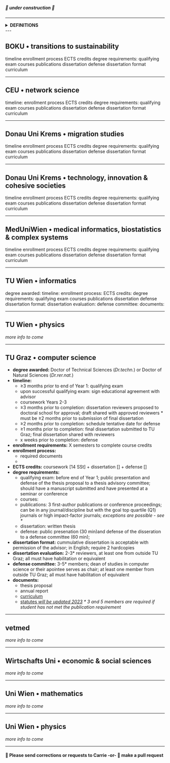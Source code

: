 ##### 🚧  under construction  🚧
---
<!-- 
contacts, requirements, enrollment instructions 
timeline
enrollment requirement
enrollment process
ECTS credits
degree requirements:
  qualifying exam
  courses
  publications
  dissertation
  defense
dissertation format
curriculum
-->
<details>
  <summary><b>DEFINITIONS</b></summary>
  <li><b>advisor / supervisor</b> : these terms may be used interchangeably to denote the faculty member who is directly guiding your thesis research and shares responsibility for your professional development as a researcher; at CSH the preferred word is <b>advisor</b>
  <li><b>mentor</b> : at CSH, this term is most often used to refer to your advisor; in other programs (e.g. TU Graz) the term denotes another person (i.e. not your advisor) whom you consult for professional development purposes or advice, for instance especially if your career interests lie outside of academia</li>
  <li><b>Betreuer</b> : a habilitated faculty member at a university who can officially supervise a doctoral thesis</li>
  <li><b>director of studies / Studienleiter</b> : a faculty member at a university who can decide what counts toward degree requirements and approves that you have met the requirements for the degree</li>
  <li><b>thesis proposal / Exposé</b> : </li>
  <li><b>qualifying exam / thesis proposal defense</b> : </li>
  <li><b>educational agreement</b> : </li> 
  <li><b>thesis (advisory) committee</b> : </li>
  <li><b>thesis / dissertation</b> : these words usually refer to the same thing, which is the written document that describes your  research and places this in the broader context of your field or discipline and makes clear what new knowledge your work has contributed as well as what future directions the inquiry might take; the dissertation should be an original work unless explicitly allowed otherwise  <i>(NOTE: the <b>thesis</b> can be more precisely defined as the intellectual arguments rather than the document per se  – but these meanings are generally referenced interchangeably.)</i></li>
  <li><b>cummulative dissertation / Manteldissertation</b> : a dissertation that incorporates publications or manuscripts directly (i.e. the dissertation is not "original" in the strictest sense) but still provides an original introduction and conclusion that places the research in context and outlines its contributions and future directions </li>
  <li><b>thesis / dissertation evaluation / review</b> : </li>
  <li><b>defense / Rigorosum</b> : a public presentation of the concluded thesis research and defense of the arguments therein to a committee of experts who will make a recommendation as to whether the doctoral degree should be conferred
  <li><b>habilitated faculty / professor modus xxx</b> : </li>
</details>
---

## BOKU • transitions to sustainability
timeline
enrollment process
ECTS credits
degree requirements:
  qualifying exam
  courses
  publications
  dissertation
  defense
dissertation format
curriculum

----
## CEU • network science
timeline: 
enrollment process
ECTS credits
degree requirements:
  qualifying exam
  courses
  publications
  dissertation
  defense
dissertation format
curriculum

---
## Donau Uni Krems • migration studies
timeline
enrollment process
ECTS credits
degree requirements:
  qualifying exam
  courses
  publications
  dissertation
  defense
dissertation format
curriculum

---
## Donau Uni Krems • technology, innovation & cohesive societies
timeline
enrollment process
ECTS credits
degree requirements:
  qualifying exam
  courses
  publications
  dissertation
  defense
dissertation format
curriculum

---
## MedUniWien • medical informatics, biostatistics & complex systems
timeline
enrollment process
ECTS credits
degree requirements:
  qualifying exam
  courses
  publications
  dissertation
  defense
dissertation format
curriculum

---
## TU Wien • informatics
degree awarded:
timeline:
enrollment process:
ECTS credits:
degree requirements:
  qualifying exam
  courses
  publications
  dissertation
  defense
dissertation format:
dissertation evaluation:
defense committee:
documents:

---
## TU Wien • physics
*more info to come*

---
## TU Graz • computer science
- **degree awarded:** Doctor of Technical Sciences \(*Dr.techn.*\) or Doctor of Natural Sciences \(*Dr.rer.nat.*\)
- **timeline:**
  - ≥3 months prior to end of Year 1: qualifying exam
  - upon successful qualifying exam: sign educational agreement with advisor
  - coursework Years 2-3  
  - ≥3 months prior to completion: dissertation reviewers proposed to doctoral school for approval; draft shared with approved reviewers \* must be ≥2 months prior to submission of final dissertation
  - ≥2 months prior to completion: schedule tentative date for defense
  - ≥1 months prior to completion: final dissertation submitted to TU Graz; final dissertation shared with reviewers 
  - x weeks prior to completion: defense
- **enrollment requirements:** X semesters to complete course credits
- **enrollment process:**
  - required documents
  - 
- **ECTS credits:** coursework \[14 SSt\] + dissertation \[\] + defense \[\]
- **degree requirements:**
  - qualifying exam: before end of Year 1; public presentation and defense of the thesis proposal to a thesis advisory committee; should have a manuscript submitted and have presented at a seminar or conference
  - courses:
  - publications: 3 first-author publications or conference proceedings; can be in any journal/discipline but with the goal top quartile (Q1) journals or high impact-factor journals; *exceptions are possible \- see \**
  - dissertation: written thesis
  - defense: public presenation \(30 min\)and defense of the disseration to a defense committee \(60 min\); 
- **dissertation format:** cummulative dissertation is acceptable with permission of the advisor; in English; require 2 hardcopies 
- **dissertation evaluation:** 2-3\* reviewers, at least one from outside TU Graz; all must have habilitation or equivalent
- **defense committee:** 3-5\* members; dean of studies in computer science or their apointee serves as chair; at least one member from outside TU Graz; all must have habilitation of equivalent
- **documents:**
  - thesis proposal
  - annual report
  - [curriculum](https://www.tugraz.at/fileadmin/public/Studierende_und_Bedienstete/Information/Doctoral_Schools/Curriculum_Doctoral_Programme_Natural_Sciences_as_of_1.10.2020.pdf)
  - [statutes *will be updated 2023*](https://www.tugraz.at/fileadmin/public/Studierende_und_Bedienstete/Information/Doctoral_Schools/Statutes_Doctoral_School_Computer_Science_English_1.10.2020.pdf)
*\* 3 and 5 members are required if student has not met the publication requirement*

---
## vetmed
*more info to come*

---
## Wirtschafts Uni • economic & social sciences
*more info to come*

---
## Uni Wien • mathematics
*more info to come*

---
## Uni Wien • physics
*more info to come*

---
#### :bee: Please send corrections or requests to Carrie -or- :robot: make a pull request
